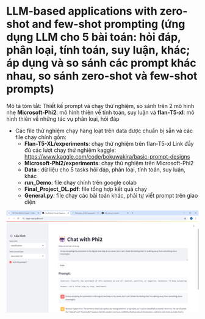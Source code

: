 # LLM-based applications with zero-shot and few-shot prompting (ứng dụng LLM cho 5 bài toán: hỏi đáp, phân loại, tính toán, suy luận, khác; áp dụng và so sánh các prompt khác nhau, so sánh zero-shot và few-shot prompts)
Mô tả tóm tắt: Thiết kế prompt và chạy thử nghiệm, so sánh trên 2 mô hình nhẹ
**Microsoft-Phi2**: mô hình thiên về tính toán, suy luận và **flan-T5-xl**: mô hình thiên về những tác vụ phân loại, hỏi đáp
- Các file thử nghiệm chạy hàng loạt trên data được chuẩn bị sẵn và các file chạy chính gồm:
  - **Flan-T5-XL/experiments**: chạy thử nghiệm trên flan-T5-xl
      Link đầy đủ các lượt chạy thử nghiệm kaggle: https://www.kaggle.com/code/bokuwakira/basic-prompt-designs
  - **Microsoft-Phi2/experiments**: chạy thử nghiệm trên Microsoft-Phi2
  - **Data** : dữ liệu cho 5 tasks hỏi đáp, phân loại, tính toán, suy luận, khác
  - **run_Demo**: file chạy chính trên google colab
  - **Final_Project_DL.pdf**: file tổng hợp kết quả chạy
  - **General.py**: file chạy các bài toán khác, phải tự viết prompt trên giao diện
<p align="center">
  <img src="images/Screenshot 2025-06-06 204910.png" alt="Giao diện" width="600"/>
</p>

